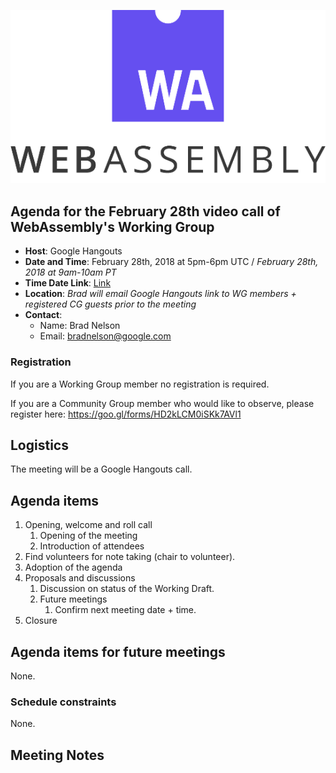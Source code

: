 ![WebAssembly logo](/images/WebAssembly.png)

## Agenda for the February 28th video call of WebAssembly's Working Group

- **Host**: Google Hangouts
- **Date and Time**: February 28th, 2018 at 5pm-6pm UTC / *February 28th, 2018 at 9am-10am PT*
- **Time Date Link**: [Link](https://www.timeanddate.com/worldclock/fixedtime.html?msg=WebAssembly+WG+Meeting&iso=20180228T09&p1=224&ah=1)
- **Location**: *Brad will email Google Hangouts link to WG members + registered CG guests prior to the meeting*
- **Contact**:
    - Name: Brad Nelson
    - Email: bradnelson@google.com

### Registration

If you are a Working Group member no registration is required.

If you are a Community Group member who would like to observe, please register
here:
https://goo.gl/forms/HD2kLCM0iSKk7AVl1

## Logistics

The meeting will be a Google Hangouts call.

## Agenda items

1. Opening, welcome and roll call
    1. Opening of the meeting
    1. Introduction of attendees
1. Find volunteers for note taking (chair to volunteer).
1. Adoption of the agenda
1. Proposals and discussions
    1. Discussion on status of the Working Draft.
    1. Future meetings
       1. Confirm next meeting date + time.
1. Closure

## Agenda items for future meetings

None.

### Schedule constraints

None.

## Meeting Notes

